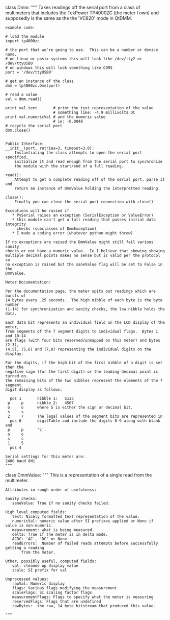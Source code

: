 class Dmm:
    """
    Takes readings off the serial port from a class of multimeters that includes
    the TekPower TP4000ZC (the meter I own) and supposedly is the same as the the
    'VC820' mode in QtDMM.

    example code:

    # load the module
    import tp4000zc
    
    # the port that we're going to use.  This can be a number or device name.
    # on linux or posix systems this will look like /dev/tty2 or /dev/ttyUSB0
    # on windows this will look something like COM3
    port = '/dev/ttyUSB0'

    # get an instance of the class
    dmm = tp4000zc.Dmm(port)

    # read a value
    val = dmm.read()
    
    print val.text       # print the text representation of the value
                         # something like: -4.9 millivolts DC
    print val.numericVal # and the numeric value
                         # ie: -0.0048
    # recycle the serial port
    dmm.close()


    Public Interface:
    __init__(port, retries=3, timeout=3.0):
        Instantiating the class attempts to open the serial port specified, 
        initialize it and read enough from the serial port to synchronize 
        the module with the start/end of a full reading.

    read():
        Attempt to get a complete reading off of the serial port, parse it and
        return an instance of DmmValue holding the interpretted reading.

    close():
        Finally you can close the serial port connection with close()

    Exceptions will be raised if 
       * PySerial raises an exception (SerialException or ValueError)
       * this module can't get a full reading that passes initial data integrity
         checks (subclasses of DmmException)
       * I made a coding error (whatever python might throw)

    If no exceptions are raised the DmmValue might still fail various sanity
    checks or not have a numeric value.  Ie I believe that showing showing 
    multiple decimal points makes no sense but is valid per the protocol so
    no exception is raised but the saneValue flag will be set to False in the
    DmmValue.

    Meter Documentation:

    Per the documentation page, the meter spits out readings which are bursts of 
    14 bytes every .25 seconds.  The high nibble of each byte is the byte number 
    (1-14) for synchronization and sanity checks, the low nibble holds the data.

    Each data bit represents an individual field on the LCD display of the meter, 
    from segments of the 7 segment digits to individual flags.  Bytes 1 and 10-14
    are flags (with four bits reserved/unmapped on this meter) and bytes (2,3), 
    (4,5), (5,6) and (7,8) representing the individual digits on the display.

    For the digits, if the high bit of the first nibble of a digit is set then the
    negative sign (for the first digit) or the leading decimal point is turned on.
    the remaining bits of the two nibbles represent the elements of the 7 segment
    digit display as follows:

      pos 1       nibble 1:   S123
     p     p      nibble 2:   4567
     o     o      where S is either the sign or decimal bit.
     s     s
     2     7      The legal values of the segment bits are represented in
      pos 6       digitTable and include the digits 0-9 along with blank and
     p     p      'L'.
     o     o
     s     s
     1     5
      pos 4

    Serial settings for this meter are:
    2400 baud 8N1
    """


class DmmValue:
    """
    This is a representation of a single read from the multimeter.

    Attributes in rough order of usefulness:
    
    Sanity checks:
       saneValue: True if no sanity checks failed.
    
    High level computed fields:
       text: Nicely formatted text representation of the value.
       numericVal: numeric value after SI prefixes applied or None if value is non-numeric.
       measurement: what is being measured.
       delta: True if the meter is in delta mode.
       ACDC: 'AC', 'DC' or None.
       readErrors:  Number of failed reads attempts before successfully getting a reading 
           from the meter.

    Other, possibly useful, computed fields:
       val: cleaned up display value
       scale: SI prefix for val

    Unprocessed values:
       rawVal: Numeric display
       flags: Various flags modifying the measurement
       scaleFlags: SI scaling factor flags
       measurementFlags: Flags to specify what the meter is measuring
       reservedFlags: Flags that are undefined
       rawBytes:  the raw, 14 byte bitstream that produced this value.
    
    """
